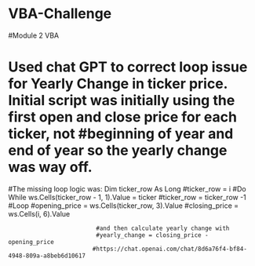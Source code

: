 # VBA-Challenge
#Module 2 VBA 
# Used chat GPT to correct loop issue for Yearly Change in ticker price.  Initial script was initially using the first open and close price for each ticker, not #beginning of year and end of year so the yearly change was way off.
#The missing loop logic was: Dim ticker_row As Long
                             #ticker_row = i
                             #Do While ws.Cells(ticker_row - 1, 1).Value = ticker
                             #ticker_row = ticker_row -1
                             #Loop
                             #opening_price = ws.Cells(ticker_row, 3).Value
                             #closing_price = ws.Cells(i, 6).Value
                             
                             #and then calculate yearly change with
                             #yearly_change = closing_price - opening_price
                            #https://chat.openai.com/chat/8d6a76f4-bf84-4948-809a-a8beb6d10617


